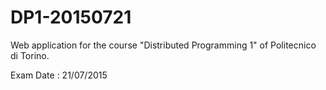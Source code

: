 # DP1-20150721
Web application for the course "Distributed Programming 1" of Politecnico di Torino.

Exam Date : 21/07/2015
